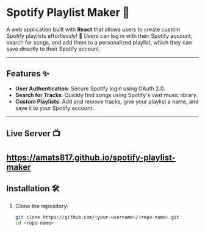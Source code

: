 # Spotify Playlist Maker 🎵

A web application built with **React** that allows users to create custom Spotify playlists effortlessly! 🌟 Users can log in with their Spotify account, search for songs, and add them to a personalized playlist, which they can save directly to their Spotify account.

---

## Features ✨
- **User Authentication**: Secure Spotify login using OAuth 2.0.
- **Search for Tracks**: Quickly find songs using Spotify's vast music library.
- **Custom Playlists**: Add and remove tracks, give your playlist a name, and save it to your Spotify account.

---

## Live Server 📺
https://amats817.github.io/spotify-playlist-maker
---

## Installation 🛠️
1. Clone the repository:
   ```bash
   git clone https://github.com/<your-username>/<repo-name>.git
   cd <repo-name>
